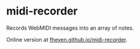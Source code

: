 # midi-recorder

Records WebMIDI messages into an array of notes.

Online version at [fheyen.github.io/midi-recorder](https://fheyen.github.io/midi-recorder/).

